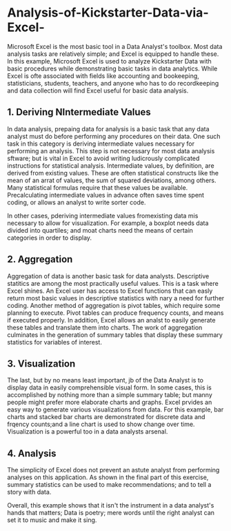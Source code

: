# Analysis-of-Kickstarter-Data-via-Excel-

Microsoft Excel is the most basic tool in a Data Analyst's toolbox. Most data analysis tasks are relatively simple; and Excel is equipped to handle these. In this example, Microsoft Excel is used to analyze Kickstarter Data with basic procedures while demonstrating basic tasks in data analytics. While Excel is ofte associated with fields like accounting and bookeeping, statisticians, students, teachers, and anyone who has to do recordkeeping and data collection will find Excel useful for basic data analysis. 

## 1.  Deriving NIntermediate Values 
In data analysis, prepaing data for analysis is a basic task that any data analyst must do before performing any procedures on their data. One such task in this category is deriving intermediate values necessary for performing an analysis. This step is not necessary for most data analysis sftware; but is vital in Excel to avoid writing ludicrously complicated instructions for statistical analysis. Intermediate values, by definition, are derived from existing values. These are often statistical constructs like the mean of an arrat of values, the sum of squared deviations, among others. Many statistical formulas require that these values be available. Precalculating intermediate values in advance often saves time spent coding, or allows an analyst to write sorter code. 

In other cases, pderiving intermediate values fromexisting data mis necessary to allow for visualization. For example, a boxplot needs data divided into quartiles; and moat charts need the means of certain categories in order to display. 

## 2. Aggregation 
Aggregation of data is another basic task for data analysts. Descriptive statitics are among the most practically useful values. This is a task where Excel shines. An Excel user has access to Excel functions that can easly return most basic values in descriptive statistics with nary a need for further coding. Another method of aggregation is pivot tables, which require some planning to execute. Pivot tables can produce frequency counts, and means if executed properly. In addition, Excel allows an analst to easily generate these tables and translate them into charts. The work of aggregation culminates in the generation of summary tables that display these summary statistics for variables of interest. 

## 3. Visualization
The last, but by no means least important, jb of the Data Analyst is to display data in easily comprehensible visual form. In some cases, this is accomplished by nothing more than a simple summary table; but manny people might prefer more elaborate charts and graphs. Excel prvides an easy way to generate various visualizations from data. For this example, bar charts and stacked bar charts are demonstrated for discrete data and frqency counts;and a line chart is used to show change over time. Visualization is a powerful too in a data analysts arsenal. 

## 4. Analysis
The simplicity of Excel does not prevent an astute analyst from performing analyses on this application. As shown in the final part of this exercise, summary statistics can be used to make recommendations; and to tell a story with data. 

Overall, this example shows that it isn't the instrument in a data analyst's hands that matters; Data is poetry; mere words until the right analyst can set it to music and make it sing. 
